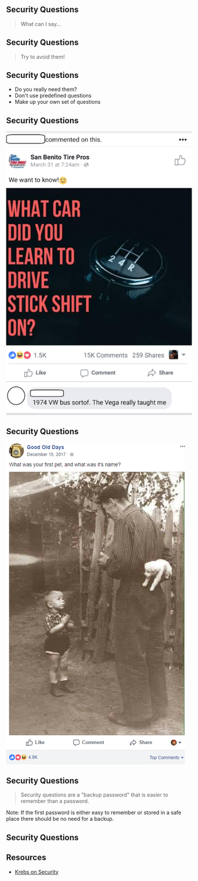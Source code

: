 ## Security Questions

> What can I say…



## Security Questions

> Try to avoid them!



## Security Questions

* <!-- .element: class="fragment" --> Do you really need them?
* <!-- .element: class="fragment" --> Don't use predefined questions
* <!-- .element: class="fragment" --> Make up your own set of questions



## Security Questions

![What was your first car](../base/img/stickshift.png)



## Security Questions

![What was the name of your first pet](../base/img/whatwasyourfirstpet.png)



## Security Questions

> Security questions are a "backup password" that is easier to remember than a password.

Note: If the first password is either easy to remember or stored in a safe place there should be
no need for a backup.



## Security Questions

## Resources

* [Krebs on Security](https://krebsonsecurity.com/2018/04/dont-give-away-historic-details-about-yourself/)
